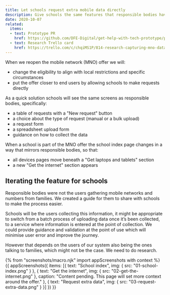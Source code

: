 ```yaml
---
title: Let schools request extra mobile data directly
description: Give schools the same features that responsible bodies have
date: 2020-10-07
related:
  items:
  - text: Prototype PR
    href: https://github.com/DFE-Digital/get-help-with-tech-prototype/pull/21
  - text: Research Trello card
    href: https://trello.com/c/chqiMS1P/814-research-capturing-mno-data-with-schools
---
```


When we reopen the mobile network (MNO) offer we will:

- change the eligibility to align with local restrictions and specific circumstances
- put the offer closer to end users by allowing schools to make requests directly

As a quick solution schools will see the same screens as responsible bodies, specifically:

- a table of requests with a "New request" button
- a choice about the type of request (manual or a bulk upload)
- a request form
- a spreadsheet upload form
- guidance on how to collect the data

When a school is part of the MNO offer the school index page changes in a way that mirrors responsible bodies, so that:

- all devices pages move beneath a "Get laptops and tablets" section
- a new "Get the internet" section appears

## Iterating the feature for schools

Responsible bodies were not the users gathering mobile networks and numbers from families. We created a guide for them to share with schools to make the process easier.

Schools will be the users collecting this information, it might be appropriate to switch from a batch process of uploading data once it’s been collected, to a service where information is entered at the point of collection. We could provide guidance and validation at the point of use which will minimise user error and improve the journey.

However that depends on the users of our system also being the ones talking to families, which might not be the case. We need to do research.

{% from "screenshots/macro.njk" import appScreenshots with context %}
{{ appScreenshots({
  items: [{
      text: "School index",
      img: { src: "01-school-index.png" }
    }, {
      text: "Get the internet",
      img: { src: "02-get-the-internet.png" },
      caption: "Content pending. This page will set more context around the offer."
    }, {
      text: "Request extra data",
      img: { src: "03-request-extra-data.png" }
    }]
}) }}
